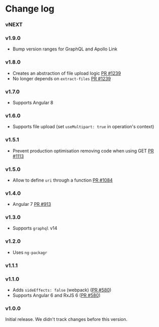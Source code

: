 # Change log

### vNEXT

### v1.9.0

- Bump version ranges for GraphQL and Apollo Link

### v1.8.0

- Creates an abstraction of file upload logic [PR #1239](https://github.com/kamilkisiela/apollo-angular/pull/1239)
- No longer depends on `extract-files` [PR #1239](https://github.com/kamilkisiela/apollo-angular/pull/1239)

### v1.7.0

- Supports Angular 8

### v1.6.0

- Supports file upload (set `useMultipart: true` in operation's context)

### v1.5.1

- Prevent production optimisation removing code when using GET [PR #1113](https://github.com/kamilkisiela/apollo-angular/pull/1113)

### v1.5.0

- Allow to define `uri` through a function [PR #1084](https://github.com/kamilkisiela/apollo-angular/pull/1084)

### v1.4.0

- Angular 7 [PR #913](https://github.com/kamilkisiela/apollo-angular/pull/913)

### v1.3.0

- Supports `graphql` v14

### v1.2.0

- Uses `ng-packagr`

### v1.1.1

### v1.1.0

- Adds `sideEffects: false` (webpack) ([PR #580](https://github.com/kamilkisiela/apollo-angular/pull/580))
- Supports Angular 6 and RxJS 6 ([PR #580](https://github.com/kamilkisiela/apollo-angular/pull/580))

### v1.0.0

Initial release. We didn't track changes before this version.
